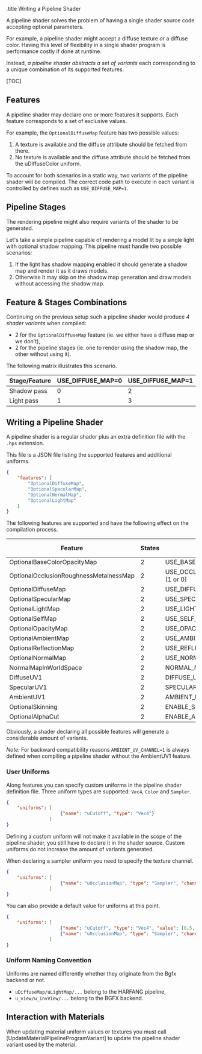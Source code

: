 .title Writing a Pipeline Shader

A pipeline shader solves the problem of having a single shader source code accepting optional parameters.

For example, a pipeline shader might accept a diffuse texture *or* a diffuse color. Having this level of flexibility in a single shader program is performance costly if done at runtime.

Instead, _a pipeline shader abstracts a set of variants_ each corresponding to a unique combination of its supported features.

[TOC]

## Features

A pipeline shader may declare one or more features it supports. Each feature corresponds to a set of exclusive values.

For example, the `OptionalDiffuseMap` feature has two possible values:

1. A texture is available and the diffuse attribute should be fetched from there.
2. No texture is available and the diffuse attribute should be fetched from the uDiffuseColor uniform.

To account for both scenarios in a static way, two variants of the pipeline shader will be compiled. The correct code path to execute in each variant is controlled by defines such as `USE_DIFFUSE_MAP=1`.

## Pipeline Stages

The rendering pipeline might also require variants of the shader to be generated.

Let's take a simple pipeline capable of rendering a model lit by a single light with optional shadow mapping. This pipeline must handle two possible scenarios:

1. If the light has shadow mapping enabled it should generate a shadow map and render it as it draws models.
2. Otherwise it may skip on the shadow map generation and draw models without accessing the shadow map.

## Feature & Stages Combinations

Continuing on the previous setup such a pipeline shader would produce *4 shader variants* when compiled:

- 2 for the `OptionalDiffuseMap` feature (ie. we either have a diffuse map or we don't),
- 2 for the pipeline stages (ie. one to render using the shadow map, the other without using it).

The following matrix illustrates this scenario.

Stage/Feature | USE_DIFFUSE_MAP=0 | USE_DIFFUSE_MAP=1
------------- | ----------------- | -----------------
Shadow pass   | 0                 | 2
Light pass    | 1                 | 3

## Writing a Pipeline Shader

A pipeline shader is a regular shader plus an extra definition file with the `.hps` extension.

This file is a JSON file listing the supported features and additional uniforms.

```json
{
	"features": [
		"OptionalDiffuseMap",
		"OptionalSpecularMap",
		"OptionalNormalMap",
		"OptionalLightMap"
	]
}
```

The following features are supported and have the following effect on the compilation process.

Feature | States | Preprocessor Directive | Uniform | Stage channel
------- | ----------- | ---------------------- | ------- |--------------
OptionalBaseColorOpacityMap | 2 | USE_BASE_COLOR_OPACITY_MAP=[1 or 0] | uBaseOpacityMap | 0
OptionalOcclusionRoughnessMetalnessMap  | 2 | USE_OCCLUSION_ROUGHNESS_METALNESS_MAP=[1 or 0] | uOcclusionRoughnessMetalnessMap| 1
OptionalDiffuseMap | 2 | USE_DIFFUSE_MAP=[1 or 0] | uDiffuseMap | 3
OptionalSpecularMap | 2 | USE_SPECULAR_MAP=[1 or 0] | uSpecularMap | 1
OptionalLightMap | 2 | USE_LIGHT_MAP=[1 or 0] | uLightMap | 3
OptionalSelfMap | 2 | USE_SELF_MAP=[1 or 0] | uSelfMap | 4
OptionalOpacityMap | 2 | USE_OPACITY_MAP=[1 or 0] | uOpacityMap | 5
OptionalAmbientMap | 2 | USE_AMBIENT_MAP=[1 or 0] | uAmbientMap | 6
OptionalReflectionMap | 2 | USE_REFLECTION_MAP=[1 or 0] | uReflectionMap | 7
OptionalNormalMap | 2 | USE_NORMAL_MAP=[1 or 0] | uNormalMap | 2
NormalMapInWorldSpace | 2 | NORMAL_MAP_IN_WORLD_SPACE=[1 or 0] | - | -
DiffuseUV1 | 2 | DIFFUSE_UV_CHANNEL=[1 or 0] | - | -
SpecularUV1 | 2 | SPECULAR_UV_CHANNEL=[1 or 0] | - | -
AmbientUV1 | 2 | AMBIENT_UV_CHANNEL=[1 or 0] | - | -
OptionalSkinning | 2 | ENABLE_SKINNING=[1 or 0] | - | -
OptionalAlphaCut | 2 | ENABLE_ALPHA_CUT=[1 or 0] | - | -

Obviously, a shader declaring all possible features will generate a considerable amount of variants.

*Note:* For backward compatibility reasons `AMBIENT_UV_CHANNEL=1` is always defined when compiling a pipeline shader without the AmbientUV1 feature.

### User Uniforms

Along features you can specify custom uniforms in the pipeline shader definition file. Three uniform types are supported: `Vec4`, `Color` and `Sampler`.

```json
{
	"uniforms": [
					{"name": "uCutoff", "type": "Vec4"}
				]
}
```

Defining a custom uniform will not make it available in the scope of the pipeline shader, you still have to declare it in the shader source. Custom uniforms do not increase the amount of variants generated.

When declaring a sampler uniform you need to specify the texture channel.

```json
{
	"uniforms": [
					{"name": "uOcclusionMap", "type": "Sampler", "channel": 10}
				]
}
```

You can also provide a default value for uniforms at this point.

```json
{
	"uniforms": [
					{"name": "uCutoff", "type": "Vec4", "value": [0.5, 0.5, 0.9, 1.0]},
					{"name": "uOcclusionMap", "type": "Sampler", "channel": 10, "value": "texture.jpg"}
				]
}
```

### Uniform Naming Convention

Uniforms are named differently whether they originate from the Bgfx backend or not.

- `uDiffuseMap/uLightMap/...` belong to the HARFANG pipeline,
- `u_view/u_invView/...` belong to the BGFX backend.

## Interaction with Materials

When updating material uniform values or textures you must call [UpdateMaterialPipelineProgramVariant] to update the pipeline shader variant used by the material.
